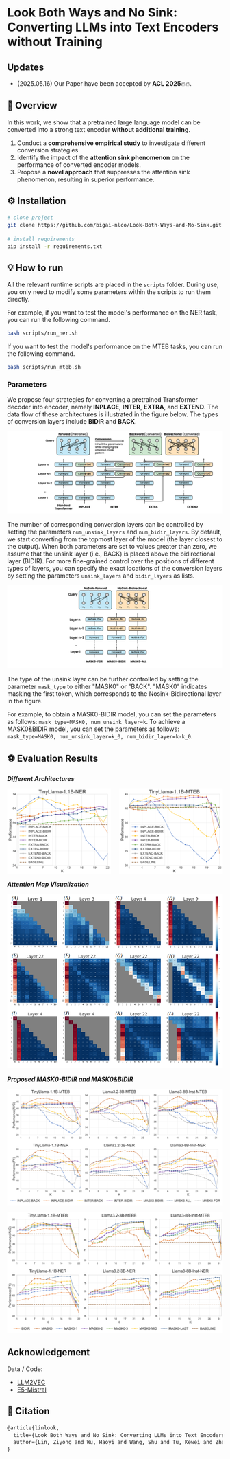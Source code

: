 # Look Both Ways and No Sink: Converting LLMs into Text Encoders without Training

## Updates

- (2025.05.16) Our Paper have been accepted by **ACL 2025**🔥🔥.

## 🚀 Overview

In this work, we show that a pretrained large language model can be converted into a strong text encoder __without additional training__.
1. Conduct a __comprehensive empirical study__ to investigate different conversion strategies
2. Identify the impact of the __attention sink phenomenon__ on the performance of converted encoder models.
3. Propose a __novel approach__ that suppresses the attention sink phenomenon, resulting in superior performance.
   
## ⚙️ Installation

```bash
# clone project
git clone https://github.com/bigai-nlco/Look-Both-Ways-and-No-Sink.git

# install requirements
pip install -r requirements.txt

```

## 💡 How to run

All the relevant runtime scripts are placed in the `scripts` folder. 
During use, you only need to modify some parameters within the scripts to run them directly.

For example, if you want to test the model's performance on the NER task, you can run the following command. 

```bash
bash scripts/run_ner.sh
```

If you want to test the model's performance on the MTEB tasks, you can run the following command.

```bash
bash scripts/run_mteb.sh
```

### Parameters

We propose four strategies for converting a pretrained Transformer decoder into encoder, namely __INPLACE__, __INTER__, __EXTRA__, and __EXTEND__. 
The data flow of these architectures is illustrated in the figure below. The types of conversion layers include __BIDIR__ and __BACK__. 

![image](pics/Architectures.png)

The number of corresponding conversion layers can be controlled by setting the parameters `num_unsink_layers` and `num_bidir_layers`. 
By default, we start converting from the topmost layer of the model (the layer closest to the output). 
When both parameters are set to values greater than zero, we assume that the unsink layer (i.e., BACK) is placed above the bidirectional layer (BIDIR). 
For more fine-grained control over the positions of different types of layers, you can specify the exact locations of the conversion layers by setting the parameters `unsink_layers` and `bidir_layers` as lists.

![image](pics/Architectures2.png)

The type of the unsink layer can be further controlled by setting the parameter `mask_type` to either "MASK0" or "BACK". 
"MASK0" indicates masking the first token, which corresponds to the Nosink-Bidirectional layer in the figure. 

For example, to obtain a MASK0-BIDIR model, you can set the parameters as follows: `mask_type=MASK0, num_unsink_layer=k`. 
To achieve a MASK0&BIDIR model, you can set the parameters as follows: `mask_type=MASK0, num_unsink_layer=k_0, num_bidir_layer=k-k_0`.

## ⚽ Evaluation Results

***Different Architectures***

<div style="display: flex; justify-content: space-between;">
  <img src="pics/Tinyllama-NER.png" alt="pic1" style="width: 48%; margin-right: 2%;">
  <img src="pics/Tinyllama-MTEB.png" alt="pic2" style="width: 48%; margin-left: 2%;">
</div>

***Attention Map Visualization***

![image](pics/AttentionMap.png)

***Proposed MASK0-BIDIR and MASK0\&BIDIR***

![image](pics/MASK0-BIDIR.png)

![image](pics/MASK0&BIDIR.png)


## Acknowledgement

Data / Code: 
- [LLM2VEC](https://github.com/McGill-NLP/llm2vec.git)
- [E5-Mistral](https://github.com/microsoft/unilm.git)

## 📜 Citation

```tex
@article{linlook,
  title={Look Both Ways and No Sink: Converting LLMs into Text Encoders without Training},
  author={Lin, Ziyong and Wu, Haoyi and Wang, Shu and Tu, Kewei and Zheng, Zilong and Jia, Zixia}
}
```
